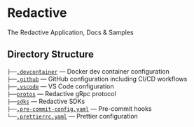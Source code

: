 # Redactive

The Redactive Application, Docs &amp; Samples

## Directory Structure

`├──`[`.devcontainer`](.devcontainer/) — Docker dev container configuration<br>
`├──`[`.github`](.github/) — GitHub configuration including CI/CD workflows<br>
`├──`[`.vscode`](.vscode/) — VS Code configuration<br>
`├──`[`protos`](protos/) — Redactive gRpc protocol<br>
`├──`[`sdks`](sdks/python/) — Redactive SDKs<br>
`├──`[`.pre-commit-config.yaml`](.pre-commit-config.yaml) — Pre-commit hooks<br>
`└──`[`.prettierrc.yaml`](.prettierrc.yaml) — Prettier configuration<br>


